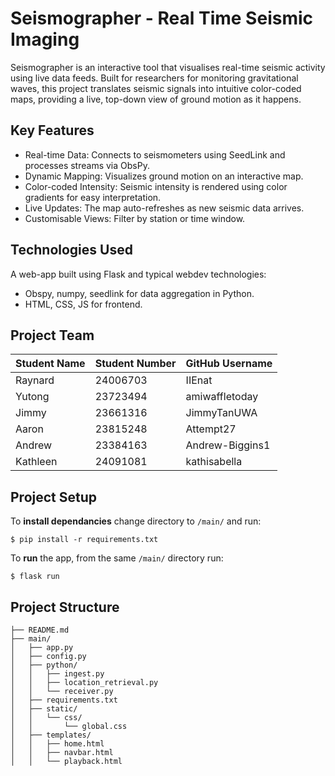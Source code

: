 # Seismographer - Real Time Seismic Imaging 
Seismographer is an interactive tool that visualises real-time seismic activity using live data feeds. Built for researchers for monitoring gravitational waves, this project translates seismic signals into intuitive color-coded maps, providing a live, top-down view of ground motion as it happens.

## Key Features 
- Real-time Data: Connects to seismometers using SeedLink and processes streams via ObsPy.  
- Dynamic Mapping: Visualizes ground motion on an interactive map.  
- Color-coded Intensity: Seismic intensity is rendered using color gradients for easy interpretation.  
- Live Updates: The map auto-refreshes as new seismic data arrives.  
- Customisable Views: Filter by station or time window.  

## Technologies Used
A web-app built using Flask and typical webdev technologies:
- Obspy, numpy, seedlink for data aggregation in Python.
- HTML, CSS, JS for frontend.

## Project Team
| Student Name | Student Number | GitHub Username   |
|--------------|----------------|-------------------|
| Raynard      | 24006703       | IIEnat            |
| Yutong       | 23723494       | amiwaffletoday    |
| Jimmy        | 23661316       | JimmyTanUWA       |
| Aaron        | 23815248       | Attempt27         |
| Andrew       | 23384163       | Andrew-Biggins1   |
| Kathleen     | 24091081       | kathisabella      |

## Project Setup
To **install dependancies** change directory to ```/main/``` and run:
```
$ pip install -r requirements.txt
```

To **run** the app, from the same ```/main/``` directory run:
```
$ flask run
```

## Project Structure
```
├── README.md
├── main/
│   ├── app.py
│   ├── config.py
│   ├── python/
│   │   ├── ingest.py
│   │   ├── location_retrieval.py
│   │   └── receiver.py
│   ├── requirements.txt
│   ├── static/
│   │   └── css/
│   │       └── global.css
│   ├── templates/
│   │   ├── home.html
│   │   ├── navbar.html
│   │   └── playback.html
```

